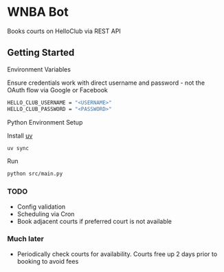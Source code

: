 # WNBA Bot

Books courts on HelloClub via REST API

## Getting Started

Environment Variables

Ensure credentials work with direct username and password - not the OAuth flow via Google or Facebook
```bash
HELLO_CLUB_USERNAME = "<USERNAME>"
HELLO_CLUB_PASSWORD = "<PASSWORD>"
```

Python Environment Setup

Install [uv](https://docs.astral.sh/uv/getting-started/installation/)
```bash
uv sync
```

Run
```bash
python src/main.py
```

### TODO
- Config validation
- Scheduling via Cron
- Book adjacent courts if preferred court is not available

### Much later
- Periodically check courts for availability. Courts free up 2 days prior to booking to avoid fees